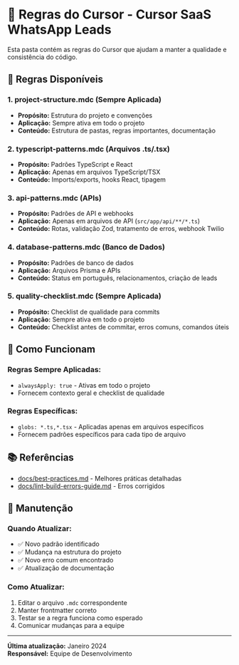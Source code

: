 # 🎯 Regras do Cursor - Cursor SaaS WhatsApp Leads

Esta pasta contém as regras do Cursor que ajudam a manter a qualidade e consistência do código.

## 📁 Regras Disponíveis

### 1. **project-structure.mdc** (Sempre Aplicada)
- **Propósito:** Estrutura do projeto e convenções
- **Aplicação:** Sempre ativa em todo o projeto
- **Conteúdo:** Estrutura de pastas, regras importantes, documentação

### 2. **typescript-patterns.mdc** (Arquivos .ts/.tsx)
- **Propósito:** Padrões TypeScript e React
- **Aplicação:** Apenas em arquivos TypeScript/TSX
- **Conteúdo:** Imports/exports, hooks React, tipagem

### 3. **api-patterns.mdc** (APIs)
- **Propósito:** Padrões de API e webhooks
- **Aplicação:** Apenas em arquivos de API (`src/app/api/**/*.ts`)
- **Conteúdo:** Rotas, validação Zod, tratamento de erros, webhook Twilio

### 4. **database-patterns.mdc** (Banco de Dados)
- **Propósito:** Padrões de banco de dados
- **Aplicação:** Arquivos Prisma e APIs
- **Conteúdo:** Status em português, relacionamentos, criação de leads

### 5. **quality-checklist.mdc** (Sempre Aplicada)
- **Propósito:** Checklist de qualidade para commits
- **Aplicação:** Sempre ativa em todo o projeto
- **Conteúdo:** Checklist antes de commitar, erros comuns, comandos úteis

## 🎯 Como Funcionam

### **Regras Sempre Aplicadas:**
- `alwaysApply: true` - Ativas em todo o projeto
- Fornecem contexto geral e checklist de qualidade

### **Regras Específicas:**
- `globs: *.ts,*.tsx` - Aplicadas apenas em arquivos específicos
- Fornecem padrões específicos para cada tipo de arquivo

## 📚 Referências

- [docs/best-practices.md](../docs/best-practices.md) - Melhores práticas detalhadas
- [docs/lint-build-errors-guide.md](../docs/lint-build-errors-guide.md) - Erros corrigidos

## 🔄 Manutenção

### **Quando Atualizar:**
- ✅ Novo padrão identificado
- ✅ Mudança na estrutura do projeto
- ✅ Novo erro comum encontrado
- ✅ Atualização de documentação

### **Como Atualizar:**
1. Editar o arquivo `.mdc` correspondente
2. Manter frontmatter correto
3. Testar se a regra funciona como esperado
4. Comunicar mudanças para a equipe

---

**Última atualização:** Janeiro 2024  
**Responsável:** Equipe de Desenvolvimento 